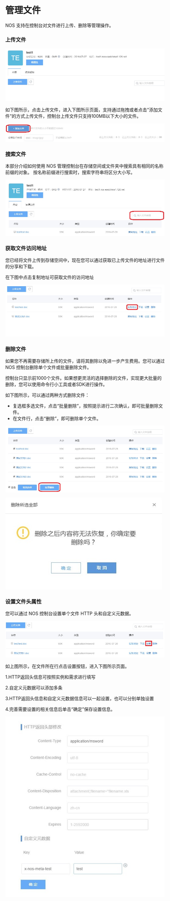 # 管理文件

NOS 支持在控制台对文件进行上传、删除等管理操作。

### **上传文件**

![](../image/201608051453.jpg)

如下图所示，点击上传文件，进入下图所示页面，支持通过拖拽或者点击“添加文件”的方式上传文件，控制台上传文件只支持100MB以下大小的文件。

![](../image/201608051454.jpg)

### **搜索文件**

本部分介绍如何使用 NOS 管理控制台在存储空间或文件夹中搜索具有相同的名称前缀的对象。 按名称前缀进行搜索时，搜索字符串将区分大小写。

![](../image/20160816144603.jpg)

### **获取文件访问地址**

您已经将文件上传到存储空间中，现在您可以通过获取已上传文件的地址进行文件的分享和下载。

在下图中点击复制地址可获取文件的访问地址

![](../image/201608051456.jpg)

### **删除文件**

如果您不再需要存储所上传的文件，请将其删除以免进一步产生费用。您可以通过 NOS 控制台删除单个文件或批量删除文件。

控制台只显示前1000个文件。如果想更灵活的选择删除的文件，实现更大批量的删除，您可以使用命令行小工具或者SDK进行操作。

如下图所示，可以通过两种方式删除文件： 

* 复选框多选文件，点击“批量删除”，按照提示进行二次确认，即可批量删除文件。 
* 在文件行，点击“删除”，即可删除单个文件。

![](../image/20160816144605.jpg)

![](../image/201608051457.jpg)

### **设置文件头属性**

您可以通过 NOS 控制台设置单个文件 HTTP 头和自定义元数据。

![](../image/20160816144607.jpg)

如上图所示，在文件所在行点击设置按钮，进入下图所示页面。

1.HTTP返回头信息可按照实例和需求进行填写

2.自定义元数据可以添加多条

3.HTTP返回头信息和自定义元数据信息可以一起设置，也可以分别单独设置

4.完善需要设置的相关信息后单击“确定”保存设置信息。

![](../image/20160816144608.jpg)
